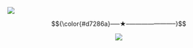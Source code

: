 ![](https://64.media.tumblr.com/bf3dc89c5b7937f52b0b4efe76a41299/f74ecc22a9b00b97-f3/s540x810/26c6b1bbac89539a55a72267265754c08cdbbbb8.pnj)


$${\color{#d7286a}—–★–———————–}$$



<p align="center">
  <img src="https://komarev.com/ghpvc/?username=VividOldTale&label=Fans&color=f992bc">
  </p>
